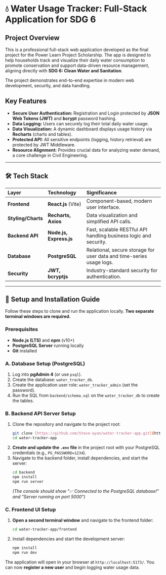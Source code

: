 # 💧 Water Usage Tracker: Full-Stack Application for SDG 6

## Project Overview

This is a professional full-stack web application developed as the final project for the Power Learn Project Scholarship. The app is designed to help households track and visualize their daily water consumption to promote conservation and support data-driven resource management, aligning directly with **SDG 6: Clean Water and Sanitation**.

The project demonstrates end-to-end expertise in modern web development, security, and data handling.

## Key Features

* **Secure User Authentication:** Registration and Login protected by **JSON Web Tokens (JWT)** and **bcrypt** password hashing.
* **Data Logging:** Users can securely log their total daily water usage.
* **Data Visualization:** A dynamic dashboard displays usage history via **Recharts** (charts and tables).
* **Protected API:** All sensitive endpoints (logging, history retrieval) are protected by JWT Middleware.
* **Resource Alignment:** Provides crucial data for analyzing water demand, a core challenge in Civil Engineering.

---

## 🛠️ Tech Stack

| Layer | Technology | Significance |
| :--- | :--- | :--- |
| **Frontend** | **React.js** (Vite) | Component-based, modern user interface. |
| **Styling/Charts** | **Recharts, Axios** | Data visualization and simplified API calls. |
| **Backend API** | **Node.js, Express.js** | Fast, scalable RESTful API handling business logic and security. |
| **Database** | **PostgreSQL** | Relational, secure storage for user data and time-series usage logs. |
| **Security** | **JWT, bcryptjs** | Industry-standard security for authentication. |

---

## 🚀 Setup and Installation Guide

Follow these steps to clone and run the application locally. **Two separate terminal windows are required.**

### Prerequisites

* **Node.js (LTS)** and **npm** (v10+)
* **PostgreSQL Server** running locally
* **Git** installed

### A. Database Setup (PostgreSQL)

1.  Log into **pgAdmin 4** (or use `psql`).
2.  Create the database: `water_tracker_db`.
3.  Create the application user role: `water_tracker_admin` (set the password).
4.  Run the SQL from `backend/schema.sql` on the `water_tracker_db` to create the tables.

### B. Backend API Server Setup

1.  Clone the repository and navigate to the project root:
    ```bash
    git clone [https://github.com/Steve-ayan/water-tracker-app.git](https://github.com/Steve-ayan/water-tracker-app.git)
    cd water-tracker-app
    ```
2.  **Create and update the `.env` file** in the project root with your PostgreSQL credentials (e.g., `PG_PASSWORD=1234`).
3.  Navigate to the backend folder, install dependencies, and start the server:
    ```bash
    cd backend
    npm install
    npm run server 
    ```
    *(The console should show "✅ Connected to the PostgreSQL database!" and "Server running on port 5000")*

### C. Frontend UI Setup

1.  **Open a second terminal window** and navigate to the frontend folder:
    ```bash
    cd water-tracker-app/frontend
    ```
2.  Install dependencies and start the development server:
    ```bash
    npm install
    npm run dev
    ```

The application will open in your browser at `http://localhost:5173/`. You can now **register a new user** and begin logging water usage data.